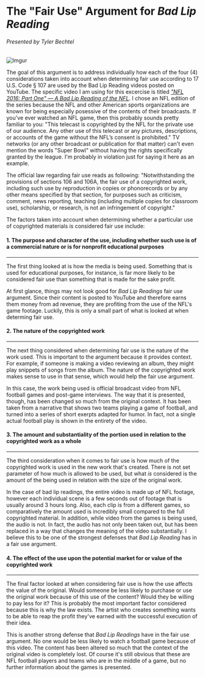 # The "Fair Use" Argument for *Bad Lip Reading*
###### Presented by Tyler Bechtel 
![Imgur](http://i.imgur.com/8S1dfas.png) 

The goal of this argument is to address individually how each of the four (4) considerations taken into account when determining fair use according to 17 U.S. Code § 107 are used by the Bad Lip Reading videos posted on YouTube.  The specific video I am using for this excercise is titled [*"NFL 2016: Part One" — A Bad Lip Reading of the NFL*](https://www.youtube.com/watch?v=W-kGosnzvjU).  I chose an NFL edition of the series because the NFL and other American sports organizations are known for being especially posessive of the contents of their broadcasts.  If you've ever watched an NFL game, then this probably sounds pretty familiar to you: "This telecast is copyrighted by the NFL for the private use of our audience. Any other use of this telecast or any pictures, descriptions, or accounts of the game without the NFL’s consent is prohibited." TV networks (or any other broadcast or publication for that matter) can't even mention the words "Super Bowl" without having the rights specifically granted by the league. I'm probably in violation just for saying it here as an example.


The official law regarding fair use reads as following: "Notwithstanding the provisions of sections 106 and 106A, the fair use of a copyrighted work, including such use by reproduction in copies or phonorecords or by any other means specified by that section, for purposes such as criticism, comment, news reporting, teaching (including multiple copies for classroom use), scholarship, or research, is not an infringement of copyright."

The factors taken into account when determining whether a particular use of copyrighted materials is considered fair use include:


#### 1. The purpose and character of the use, including whether such use is of a commercial nature or is for nonprofit educational purposes
____
The first thing looked at is how the media is being used.  Something that is used for educational purposes, for instance, is far more likely to be considered fair use than something that is made for the sake profit.

At first glance, things may not look good for *Bad Lip Readings* fair use argument.  Since their content is posted to YouTube and therefore earns them money from ad revenue, they are profiting from the use of the NFL's game footage.  Luckily, this is only a small part of what is looked at when determing fair use.

#### 2. The nature of the copyrighted work
----
The next thing considered when determining fair use is the nature of the work used.  This is important to the argument because it provides context.  For example, if someone is making a video reviewing an album, they might play snippets of songs from the album. The nature of the copyrighted work makes sense to use in that sense, which would help the fair use argument.

In this case, the work being used is official broadcast video from NFL football games and post-game interviews. The way that it is presented, though, has been changed so much from the original context.  It has been taken from a narrative that shows two teams playing a game of football, and turned into a series of short exerpts adapted for humor.  In fact, not a single actual football play is shown in the entirety of the video.

#### 3. The amount and substantiality of the portion used in relation to the copyrighted work as a whole
----
The third consideration when it comes to fair use is how much of the copyrighted work is used in the new work that's created. There is not set parameter of how much is allowed to be used, but what *is* considered is the amount of the being used in relation with the size of the original work.

In the case of bad lip readings, the entire video is made up of NFL footage, however each individual scene is a few seconds out of footage that is usually around 3 hours long.  Also, each clip is from a different games, so comparatively the amount used is incredibly small compared to the full copyrighted material. In addition, while video from the games is being used, the audio is not.  In fact, the audio has not only been taken out, but has been replaced in a way that changes the meaning of the video substantially.  I believe this to be one of the strongest defenses that *Bad Lip Reading* has in a fair use argument.

#### 4. The effect of the use upon the potential market for or value of the copyrighted work
----

The final factor looked at when considering fair use is how the use affects the value of the original.  Would someone be less likely to purchase or use the original work because of this use of the content?  Would they be willing to pay less for it?  This is probably the most important factor considered because this is why the law exists.  The artist who creates something wants to be able to reap the profit they've earned with the successful execution of their idea.

This is another strong defense that *Bad Lip Readings* have in the fair use argument.  No one would be less likely to watch a football game because of this video.  The content has been altered so much that the context of the original video is completely lost.  Of course it's still obvious that these are NFL football players and teams who are in the middle of a game, but no further information about the games is presented.  




